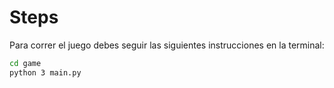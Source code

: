 # Steps

Para correr el juego debes seguir las siguientes instrucciones en la terminal:

```sh
cd game
python 3 main.py
```
